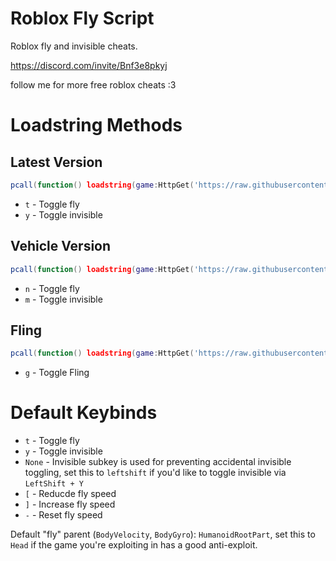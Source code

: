 # Roblox Fly Script

Roblox fly and invisible cheats. 

https://discord.com/invite/Bnf3e8pkyj

follow me for more free roblox cheats :3

# Loadstring Methods
## Latest Version
```lua
pcall(function() loadstring(game:HttpGet('https://raw.githubusercontent.com/lilmond/roblox_fly_script/refs/heads/main/latest.lua'))() end)
```
- `t` - Toggle fly
- `y` - Toggle invisible

## Vehicle Version
```lua
pcall(function() loadstring(game:HttpGet('https://raw.githubusercontent.com/lilmond/roblox_fly_script/refs/heads/main/v4.2.2.6_vehicle.lua'))() end)
```
- `n` - Toggle fly
- `m` - Toggle invisible

## Fling
```lua
pcall(function() loadstring(game:HttpGet('https://raw.githubusercontent.com/lilmond/roblox_fly_script/refs/heads/main/fling_v1.5.lua'))() end)
```
- `g` - Toggle Fling

# Default Keybinds
- `t` - Toggle fly
- `y` - Toggle invisible
- `None` - Invisible subkey is used for preventing accidental invisible toggling, set this to `leftshift` if you'd like to toggle invisible via `LeftShift + Y`
- `[` - Reducde fly speed
- `]` - Increase fly speed
- `-` - Reset fly speed

Default "fly" parent (`BodyVelocity`, `BodyGyro`): `HumanoidRootPart`, set this to `Head` if the game you're exploiting in has a good anti-exploit.
